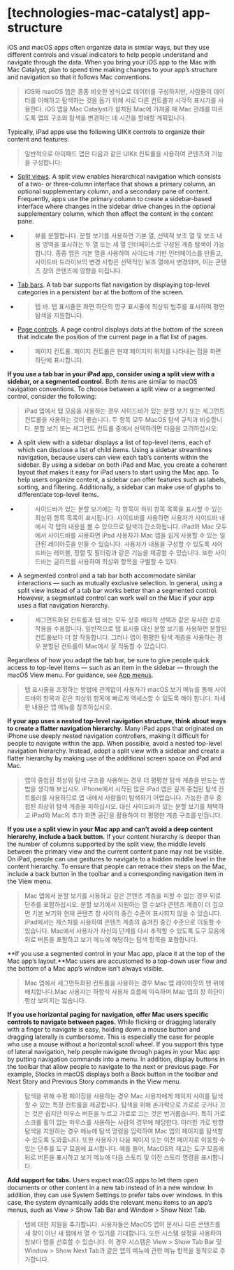 # **[technologies-mac-catalyst] app-structure**

iOS and macOS apps often organize data in similar ways, but they use different controls and visual indicators to help people understand and navigate through the data. When you bring your iOS app to the Mac with Mac Catalyst, plan to spend time making changes to your app’s structure and navigation so that it follows Mac conventions.
> iOS와 macOS 앱은 종종 비슷한 방식으로 데이터를 구성하지만, 사람들이 데이터를 이해하고 탐색하는 것을 돕기 위해 서로 다른 컨트롤과 시각적 표시기를 사용한다. iOS 앱을 Mac Catalyst가 설치된 Mac에 가져올 때 Mac 관례를 따르도록 앱의 구조와 탐색을 변경하는 데 시간을 할애할 계획입니다.
>




Typically, iPad apps use the following UIKit controls to organize their content and features:
> 일반적으로 아이패드 앱은 다음과 같은 UIKit 컨트롤을 사용하여 콘텐츠와 기능을 구성합니다:
>




- [Split views](../components/layout-and-organization/split-views). A split view enables hierarchical navigation which consists of a two- or three-column interface that shows a primary column, an optional supplementary column, and a secondary pane of content. Frequently, apps use the primary column to create a sidebar-based interface where changes in the sidebar drive changes in the optional supplementary column, which then affect the content in the content pane.
- >  뷰를 분할합니다. 분할 보기를 사용하면 기본 열, 선택적 보조 열 및 보조 내용 영역을 표시하는 두 열 또는 세 열 인터페이스로 구성된 계층 탐색이 가능합니다. 종종 앱은 기본 열을 사용하여 사이드바 기반 인터페이스를 만들고, 사이드바 드라이브의 변경 사항은 선택적인 보조 열에서 변경되며, 이는 콘텐츠 창의 콘텐츠에 영향을 미칩니다.

- [Tab bars](../components/navigation-and-search/tab-bars). A tab bar supports flat navigation by displaying top-level categories in a persistent bar at the bottom of the screen.
- >  탭 바. 탭 표시줄은 화면 하단의 영구 표시줄에 최상위 범주를 표시하여 평면 탐색을 지원합니다.

- [Page controls](../components/presentation/page-controls). A page control displays dots at the bottom of the screen that indicate the position of the current page in a flat list of pages.
- >  페이지 컨트롤. 페이지 컨트롤은 현재 페이지의 위치를 나타내는 점을 화면 하단에 표시합니다.


**If you use a tab bar in your iPad app, consider using a split view with a sidebar, or a segmented control.** Both items are similar to macOS navigation conventions. To choose between a split view or a segmented control, consider the following:
> iPad 앱에서 탭 모음을 사용하는 경우 사이드바가 있는 분할 보기 또는 세그먼트 컨트롤을 사용하는 것이 좋습니다. 두 항목 모두 MacOS 탐색 규칙과 비슷합니다. 분할 보기 또는 세그먼트 컨트롤 중에서 선택하려면 다음을 고려하십시오:
>




- A split view with a sidebar displays a list of top-level items, each of which can disclose a list of child items. Using a sidebar streamlines navigation, because users can view each tab’s contents within the sidebar. By using a sidebar on both iPad and Mac, you create a coherent layout that makes it easy for iPad users to start using the Mac app. To help users organize content, a sidebar can offer features such as labels, sorting, and filtering. Additionally, a sidebar can make use of glyphs to differentiate top-level items.
- >  사이드바가 있는 분할 보기에는 각 항목이 하위 항목 목록을 표시할 수 있는 최상위 항목 목록이 표시됩니다. 사이드바를 사용하면 사용자가 사이드바 내에서 각 탭의 내용을 볼 수 있으므로 탐색이 간소화됩니다. iPad와 Mac 모두에서 사이드바를 사용하면 iPad 사용자가 Mac 앱을 쉽게 사용할 수 있는 일관된 레이아웃을 만들 수 있습니다. 사용자가 내용을 구성할 수 있도록 사이드바는 레이블, 정렬 및 필터링과 같은 기능을 제공할 수 있습니다. 또한 사이드바는 글리프를 사용하여 최상위 항목을 구별할 수 있다.

- A segmented control and a tab bar both accommodate similar interactions — such as mutually exclusive selection. In general, using a split view instead of a tab bar works better than a segmented control. However, a segmented control can work well on the Mac if your app uses a flat navigation hierarchy.
- >  세그먼트화된 컨트롤과 탭 바는 모두 상호 배타적 선택과 같은 유사한 상호 작용을 수용합니다. 일반적으로 탭 표시줄 대신 분할 보기를 사용하면 분할된 컨트롤보다 더 잘 작동합니다. 그러나 앱이 평평한 탐색 계층을 사용하는 경우 분할된 컨트롤이 Mac에서 잘 작동할 수 있습니다.


Regardless of how you adapt the tab bar, be sure to give people quick access to top-level items — such as an item in the sidebar — through the macOS View menu. For guidance, see [App menus](https://developer.apple.com/design/human-interface-guidelines/technologies/mac-catalyst/user-interaction#app-menus).
> 탭 표시줄을 조정하는 방법에 관계없이 사용자가 macOS 보기 메뉴를 통해 사이드바의 항목과 같은 최상위 항목에 빠르게 액세스할 수 있도록 해야 합니다. 자세한 내용은 앱 메뉴를 참조하십시오.
>




**If your app uses a nested top-level navigation structure, think about ways to create a flatter navigation hierarchy.** Many iPad apps that originated on iPhone use deeply nested navigation controllers, making it difficult for people to navigate within the app. When possible, avoid a nested top-level navigation hierarchy. Instead, adopt a split view with a sidebar and create a flatter hierarchy by making use of the additional screen space on iPad and Mac.
> 앱이 중첩된 최상위 탐색 구조를 사용하는 경우 더 평평한 탐색 계층을 만드는 방법을 생각해 보십시오. iPhone에서 시작된 많은 iPad 앱은 깊게 중첩된 탐색 컨트롤러를 사용하므로 앱 내에서 사람들이 탐색하기 어렵습니다. 가능한 경우 중첩된 최상위 탐색 계층을 피하십시오. 대신 사이드바가 있는 분할 보기를 채택하고 iPad와 Mac의 추가 화면 공간을 활용하여 더 평평한 계층 구조를 만듭니다.
>




**If you use a split view in your Mac app and can’t avoid a deep content hierarchy, include a back button.** If your content hierarchy is deeper than the number of columns supported by the split view, the middle levels between the primary view and the current content pane may not be visible. On iPad, people can use gestures to navigate to a hidden middle level in the content hierarchy. To ensure that people can retrace their steps on the Mac, include a back button in the toolbar and a corresponding navigation item in the View menu.
> Mac 앱에서 분할 보기를 사용하고 깊은 콘텐츠 계층을 피할 수 없는 경우 뒤로 단추를 포함하십시오. 분할 보기에서 지원하는 열 수보다 콘텐츠 계층이 더 깊으면 기본 보기와 현재 콘텐츠 창 사이의 중간 수준이 표시되지 않을 수 있습니다. iPad에서는 제스처를 사용하여 콘텐츠 계층의 숨겨진 중간 수준으로 이동할 수 있습니다. Mac에서 사용자가 자신의 단계를 다시 추적할 수 있도록 도구 모음에 뒤로 버튼을 포함하고 보기 메뉴에 해당하는 탐색 항목을 포함합니다.
>




**If you use a segmented control in your Mac app, place it at the top of the Mac app’s layout.**Mac users are accustomed to a top-down user flow and the bottom of a Mac app’s window isn’t always visible.
> Mac 앱에서 세그먼트화된 컨트롤을 사용하는 경우 Mac 앱 레이아웃의 맨 위에 배치합니다.Mac 사용자는 하향식 사용자 흐름에 익숙하며 Mac 앱의 창 하단이 항상 보이지는 않습니다.
>




**If you use horizontal paging for navigation, offer Mac users specific controls to navigate between pages.** While flicking or dragging laterally with a finger to navigate is easy, holding down a mouse button and dragging laterally is cumbersome. This is especially the case for people who use a mouse without a horizontal scroll wheel. If you support this type of lateral navigation, help people navigate through pages in your Mac app by putting navigation commands into a menu. In addition, display buttons in the toolbar that allow people to navigate to the next or previous page. For example, Stocks in macOS displays both a Back button in the toolbar and Next Story and Previous Story commands in the View menu.
> 탐색을 위해 수평 페이징을 사용하는 경우 Mac 사용자에게 페이지 사이를 탐색할 수 있는 특정 컨트롤을 제공합니다. 탐색을 위해 손가락으로 가로로 긋거나 끄는 것은 쉽지만 마우스 버튼을 누르고 가로로 끄는 것은 번거롭습니다. 특히 가로 스크롤 휠이 없는 마우스를 사용하는 사람의 경우에 해당한다. 이러한 가로 방향 탐색을 지원하는 경우 메뉴에 탐색 명령을 입력하여 Mac 앱의 페이지를 탐색할 수 있도록 도와줍니다. 또한 사용자가 다음 페이지 또는 이전 페이지로 이동할 수 있는 단추를 도구 모음에 표시합니다. 예를 들어, MacOS의 재고는 도구 모음에 뒤로 버튼을 표시하고 보기 메뉴에 다음 스토리 및 이전 스토리 명령을 표시합니다.
>




**Add support for tabs.** Users expect macOS apps to let them open documents or other content in a new tab instead of in a new window. In addition, they can use System Settings to prefer tabs over windows. In this case, the system dynamically adds the relevant menu items to an app’s menus, such as View > Show Tab Bar and Window > Show Next Tab.
> 탭에 대한 지원을 추가합니다. 사용자들은 MacOS 앱이 문서나 다른 콘텐츠를 새 창이 아닌 새 탭에서 열 수 있기를 기대합니다. 또한 시스템 설정을 사용하여 창보다 탭을 선호할 수 있습니다. 이 경우 시스템은 View > Show Tab Bar 및 Window > Show Next Tab과 같은 앱의 메뉴에 관련 메뉴 항목을 동적으로 추가합니다.
>




